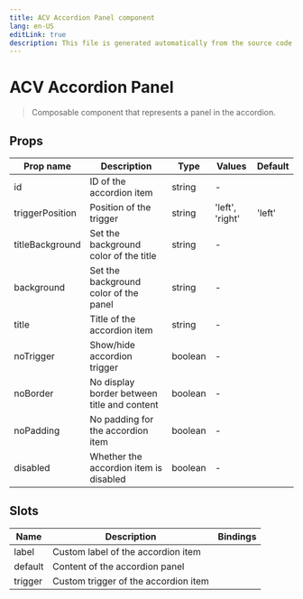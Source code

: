 ```yaml
---
title: ACV Accordion Panel component
lang: en-US
editLink: true
description: This file is generated automatically from the source code. Changes made here will be lost.
---
```


# ACV Accordion Panel

> Composable component that represents a panel in the accordion.

<!--@include: ./accordionPanel.doc.md-->

## Props

| Prop name       | Description                                 | Type    | Values          | Default |
| --------------- | ------------------------------------------- | ------- | --------------- | ------- |
| id              | ID of the accordion item                    | string  | -               |         |
| triggerPosition | Position of the trigger                     | string  | 'left', 'right' | 'left'  |
| titleBackground | Set the background color of the title       | string  | -               |         |
| background      | Set the background color of the panel       | string  | -               |         |
| title           | Title of the accordion item                 | string  | -               |         |
| noTrigger       | Show/hide accordion trigger                 | boolean | -               |         |
| noBorder        | No display border between title and content | boolean | -               |         |
| noPadding       | No padding for the accordion item           | boolean | -               |         |
| disabled        | Whether the accordion item is disabled      | boolean | -               |         |

## Slots

| Name    | Description                          | Bindings |
| ------- | ------------------------------------ | -------- |
| label   | Custom label of the accordion item   |          |
| default | Content of the accordion panel       |          |
| trigger | Custom trigger of the accordion item |          |
